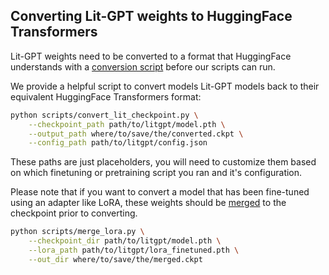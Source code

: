 ## Converting Lit-GPT weights to HuggingFace Transformers

Lit-GPT weights need to be converted to a format that HuggingFace understands with a [conversion script](../scripts/convert_lit_checkpoint.py) before our scripts can run.

We provide a helpful script to convert models Lit-GPT models back to their equivalent HuggingFace Transformers format:

```sh
python scripts/convert_lit_checkpoint.py \
    --checkpoint_path path/to/litgpt/model.pth \
    --output_path where/to/save/the/converted.ckpt \
    --config_path path/to/litgpt/config.json
```

These paths are just placeholders, you will need to customize them based on which finetuning or pretraining script you ran and it's configuration.


Please note that if you want to convert a model that has been fine-tuned using an adapter like LoRA, these weights should be [merged](../scripts/merge_lora.py) to the checkpoint prior to converting. 

```sh
python scripts/merge_lora.py \
    --checkpoint_dir path/to/litgpt/model.pth \
    --lora_path path/to/litgpt/lora_finetuned.pth \
    --out_dir where/to/save/the/merged.ckpt
```
